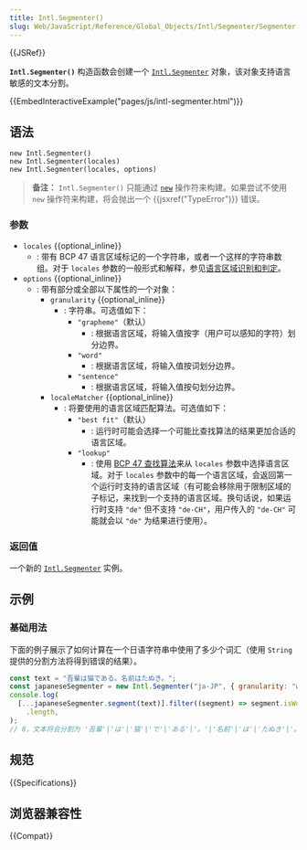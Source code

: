 ```yaml
---
title: Intl.Segmenter()
slug: Web/JavaScript/Reference/Global_Objects/Intl/Segmenter/Segmenter
---
```


{{JSRef}}

**`Intl.Segmenter()`** 构造函数会创建一个 [`Intl.Segmenter`](/zh-CN/docs/Web/JavaScript/Reference/Global_Objects/Intl/Segmenter) 对象，该对象支持语言敏感的文本分割。

{{EmbedInteractiveExample("pages/js/intl-segmenter.html")}}

## 语法

```js-nolint
new Intl.Segmenter()
new Intl.Segmenter(locales)
new Intl.Segmenter(locales, options)
```

> **备注：** `Intl.Segmenter()` 只能通过 [`new`](/zh-CN/docs/Web/JavaScript/Reference/Operators/new) 操作符来构建。如果尝试不使用 `new` 操作符来构建，将会抛出一个 {{jsxref("TypeError")}} 错误。

### 参数

- `locales` {{optional_inline}}
  - : 带有 BCP 47 语言区域标记的一个字符串，或者一个这样的字符串数组。对于 `locales` 参数的一般形式和解释，参见[语言区域识别和判定](/zh-CN/docs/Web/JavaScript/Reference/Global_Objects/Intl#语言区域识别和判定)。
- `options` {{optional_inline}}
  - : 带有部分或全部以下属性的一个对象：
    - `granularity` {{optional_inline}}
      - : 字符串。可选值如下：
        - `"grapheme"`（默认）
          - : 根据语言区域，将输入值按字（用户可以感知的字符）划分边界。
        - `"word"`
          - : 根据语言区域，将输入值按词划分边界。
        - `"sentence"`
          - : 根据语言区域，将输入值按句划分边界。
    - `localeMatcher` {{optional_inline}}
      - : 将要使用的语言区域匹配算法。可选值如下：
        - `"best fit"`（默认）
          - : 运行时可能会选择一个可能比查找算法的结果更加合适的语言区域。
        - `"lookup"`
          - : 使用 [BCP 47 查找算法](https://datatracker.ietf.org/doc/html/rfc4647#section-3.4)来从 `locales` 参数中选择语言区域。对于 `locales` 参数中的每一个语言区域，会返回第一个运行时支持的语言区域（有可能会移除用于限制区域的子标记，来找到一个支持的语言区域。换句话说，如果运行时支持 `"de"` 但不支持 `"de-CH"`，用户传入的 `"de-CH"` 可能就会以 `"de"` 为结果进行使用）。

### 返回值

一个新的 [`Intl.Segmenter`](/zh-CN/docs/Web/JavaScript/Reference/Global_Objects/Intl/Segmenter) 实例。

## 示例

### 基础用法

下面的例子展示了如何计算在一个日语字符串中使用了多少个词汇（使用 `String` 提供的分割方法将得到错误的结果）。

```js
const text = "吾輩は猫である。名前はたぬき。";
const japaneseSegmenter = new Intl.Segmenter("ja-JP", { granularity: "word" });
console.log(
  [...japaneseSegmenter.segment(text)].filter((segment) => segment.isWordLike)
    .length,
);
// 8，文本将会分割为 '吾輩'|'は'|'猫'|'で'|'ある'|'。'|'名前'|'は'|'たぬき'|'。'
```

## 规范

{{Specifications}}

## 浏览器兼容性

{{Compat}}
